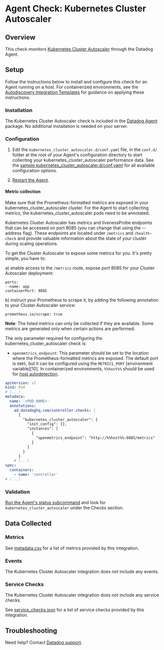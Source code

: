 # Agent Check: Kubernetes Cluster Autoscaler

## Overview

This check monitors [Kubernetes Cluster Autoscaler][1] through the Datadog Agent.

## Setup

Follow the instructions below to install and configure this check for an Agent running on a host. For containerized environments, see the [Autodiscovery Integration Templates][3] for guidance on applying these instructions.

### Installation

The Kubernetes Cluster Autoscaler check is included in the [Datadog Agent][2] package.
No additional installation is needed on your server.

### Configuration

1. Edit the `kubernetes_cluster_autoscaler.d/conf.yaml` file, in the `conf.d/` folder at the root of your Agent's configuration directory to start collecting your kubernetes_cluster_autoscaler performance data. See the [sample kubernetes_cluster_autoscaler.d/conf.yaml][4] for all available configuration options.

2. [Restart the Agent][5].

#### Metric collection

Make sure that the Prometheus-formatted metrics are exposed in your kubernetes_cluster_autoscaler cluster. 
For the Agent to start collecting metrics, the kubernetes_cluster_autoscaler pods need to be annotated.

Kubernetes Cluster Autoscaler has metrics and livenessProbe endpoints that can be accessed on port 8085 (you can change that using the --address flag). These endpoints are located under `/metrics` and `/health-check` and provide valuable information about the state of your cluster during scaling operations.

To get the Cluster Autoscaler to expose some metrics for you. It's pretty simple, you have to: 

a) enable access to the `/metrics` route, expose port 8085 for your Cluster Autoscaler deployment:

```
ports:
--name: app
containerPort: 8085
``` 

b) instruct your Prometheus to scrape it, by adding the following annotation to your Cluster Autoscaler service:
```
prometheus.io/scrape: true
```

**Note**: The listed metrics can only be collected if they are available. Some metrics are generated only when certain actions are performed. 

The only parameter required for configuring the kubernetes_cluster_autoscaler check is:
- `openmetrics_endpoint`: This parameter should be set to the location where the Prometheus-formatted metrics are exposed. The default port is `8085`, but it can be configured using the `METRICS_PORT` [environment variable][10]. In containerized environments, `%%host%%` should be used for [host autodetection][3]. 

```yaml
apiVersion: v1
kind: Pod
# (...)
metadata:
  name: '<POD_NAME>'
  annotations:
    ad.datadoghq.com/controller.checks: |
      {
        "kubernetes_cluster_autoscaler": {
          "init_config": {},
          "instances": [
            {
              "openmetrics_endpoint": "http://%%host%%:8085/metrics"
            }
          ]
        }
      }
    # (...)
spec:
  containers:
    - name: 'controller'
# (...)
```


### Validation

[Run the Agent's status subcommand][6] and look for `kubernetes_cluster_autoscaler` under the Checks section.

## Data Collected

### Metrics

See [metadata.csv][7] for a list of metrics provided by this integration.

### Events

The Kubernetes Cluster Autoscaler integration does not include any events.

### Service Checks

The Kubernetes Cluster Autoscaler integration does not include any service checks.

See [service_checks.json][8] for a list of service checks provided by this integration.

## Troubleshooting

Need help? Contact [Datadog support][9].


[1]: **LINK_TO_INTEGRATION_SITE**
[2]: https://app.datadoghq.com/account/settings/agent/latest
[3]: https://docs.datadoghq.com/agent/kubernetes/integrations/
[4]: https://github.com/DataDog/integrations-core/blob/master/kubernetes_cluster_autoscaler/datadog_checks/kubernetes_cluster_autoscaler/data/conf.yaml.example
[5]: https://docs.datadoghq.com/agent/guide/agent-commands/#start-stop-and-restart-the-agent
[6]: https://docs.datadoghq.com/agent/guide/agent-commands/#agent-status-and-information
[7]: https://github.com/DataDog/integrations-core/blob/master/kubernetes_cluster_autoscaler/metadata.csv
[8]: https://github.com/DataDog/integrations-core/blob/master/kubernetes_cluster_autoscaler/assets/service_checks.json
[9]: https://docs.datadoghq.com/help/
